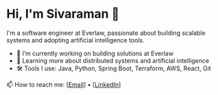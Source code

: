# Hi, I'm Sivaraman 👋

I'm a software engineer at Everlaw, passionate about building scalable systems and adopting artificial intelligence tools.

- 🔭 I’m currently working on building solutions at Everlaw
- 🌱 Learning more about distributed systems and artificial intelligence
- 🛠️ Tools I use: Java, Python, Spring Boot, Terraform, AWS, React, Git

📫 How to reach me: [[Email](sivaramanlakshmipathy@gmail.com)] • [[LinkedIn](https://www.linkedin.com/in/sivaraman-lakshmipathy)]

<!--
**sivaramanl/sivaramanl** is a ✨ _special_ ✨ repository because its `README.md` (this file) appears on your GitHub profile.

Here are some ideas to get you started:

- 🔭 I’m currently working on ...
- 🌱 I’m currently learning ...
- 👯 I’m looking to collaborate on ...
- 🤔 I’m looking for help with ...
- 💬 Ask me about ...
- 📫 How to reach me: ...
- 😄 Pronouns: ...
- ⚡ Fun fact: ...
-->
